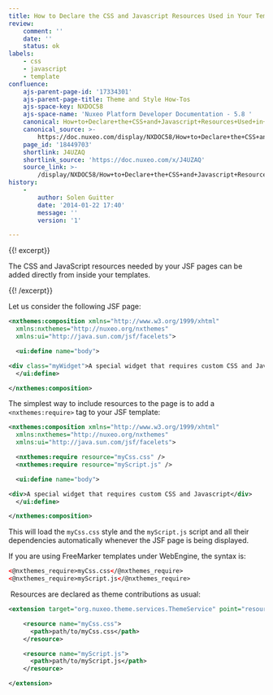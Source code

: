 ```yaml
---
title: How to Declare the CSS and Javascript Resources Used in Your Templates
review:
    comment: ''
    date: ''
    status: ok
labels:
    - css
    - javascript
    - template
confluence:
    ajs-parent-page-id: '17334301'
    ajs-parent-page-title: Theme and Style How-Tos
    ajs-space-key: NXDOC58
    ajs-space-name: 'Nuxeo Platform Developer Documentation - 5.8 '
    canonical: How+to+Declare+the+CSS+and+Javascript+Resources+Used+in+Your+Templates
    canonical_source: >-
        https://doc.nuxeo.com/display/NXDOC58/How+to+Declare+the+CSS+and+Javascript+Resources+Used+in+Your+Templates
    page_id: '18449703'
    shortlink: J4UZAQ
    shortlink_source: 'https://doc.nuxeo.com/x/J4UZAQ'
    source_link: >-
        /display/NXDOC58/How+to+Declare+the+CSS+and+Javascript+Resources+Used+in+Your+Templates
history:
    - 
        author: Solen Guitter
        date: '2014-01-22 17:40'
        message: ''
        version: '1'

---
```

{{! excerpt}}

The CSS and JavaScript resources needed by your JSF pages can be added directly from inside your templates.

{{! /excerpt}}

Let us consider the following JSF page:

```xml
<nxthemes:composition xmlns="http://www.w3.org/1999/xhtml"
  xmlns:nxthemes="http://nuxeo.org/nxthemes"
  xmlns:ui="http://java.sun.com/jsf/facelets">

  <ui:define name="body">

<div class="myWidget">A special widget that requires custom CSS and Javascript.</div>
  </ui:define>

</nxthemes:composition>

```

The simplest way to include resources to the page is to add a `<nxthemes:require>` tag to your JSF template:

```xml
<nxthemes:composition xmlns="http://www.w3.org/1999/xhtml"
  xmlns:nxthemes="http://nuxeo.org/nxthemes"
  xmlns:ui="http://java.sun.com/jsf/facelets">

  <nxthemes:require resource="myCss.css" />
  <nxthemes:require resource="myScript.js" />

  <ui:define name="body">

<div>A special widget that requires custom CSS and Javascript</div>
  </ui:define>

</nxthemes:composition>

```

This will load the `myCss.css` style and the `myScript.js` script and all their dependencies automatically whenever the JSF page is being displayed.

If you are using FreeMarker templates under WebEngine, the syntax is:

```xml
<@nxthemes_require>myCss.css</@nxthemes_require>
<@nxthemes_require>myScript.js</@nxthemes_require>

```

&nbsp;Resources are declared as theme contributions as usual:

```xml
<extension target="org.nuxeo.theme.services.ThemeService" point="resources">

    <resource name="myCss.css">
      <path>path/to/myCss.css</path>
    </resource>

    <resource name="myScript.js">
      <path>path/to/myScript.js</path>
    </resource>

</extension>

```